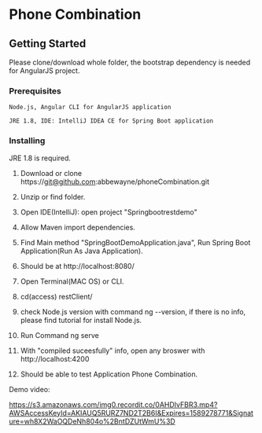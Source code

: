 # Phone Combination

## Getting Started

Please clone/download whole folder, the bootstrap dependency is needed for AngularJS project.

### Prerequisites



```
Node.js, Angular CLI for AngularJS application

JRE 1.8, IDE: IntelliJ IDEA CE for Spring Boot application
```

### Installing

JRE 1.8 is required.

1. Download or clone https://git@github.com:abbewayne/phoneCombination.git

2. Unzip or find folder.

3. Open IDE(IntelliJ): open project "Springbootrestdemo"

4. Allow Maven import dependencies.

5. Find Main method "SpringBootDemoApplication.java", Run Spring Boot Application(Run As Java Application).

6. Should be at http://localhost:8080/

7. Open Terminal(MAC OS) or CLI.

8. cd(access) restClient/

9. check Node.js version with command ng --version, if there is no info, please find tutorial for install Node.js.

10. Run Command ng serve

11. With "compiled suceesfully" info, open any broswer with http://localhost:4200

12. Should be able to test Application Phone Combination. 

Demo video:

https://s3.amazonaws.com/img0.recordit.co/0AHDIvFBR3.mp4?AWSAccessKeyId=AKIAUQ5RURZ7ND2T2B6I&Expires=1589278771&Signature=wh8X2WaOQDeNh804o%2BntDZUtWmU%3D

```




